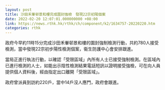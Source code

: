 ```yaml
---
layout: post
title: 沙田禾輋邨景和樓完成圍封強檢　發現22宗初陽個案
date: 2022-02-20 12:07:01.000000000 +08:00
link: https://news.rthk.hk/rthk/ch/component/k2/1634757-20220220.htm
categories: rthk
---
```


政府今早約11時15分完成沙田禾輋邨景和樓的圍封強制檢測行動，共約780人接受檢測，當中發現22宗初步陽性檢測個案，衞生防護中心會安排跟進。

當局正進行執法行動，以確認「受限區域」內所有人士已接受強制檢測。在區域內已進行檢測的人士，如能出示陰性檢測結果電話短訊以證明接受強檢，可在向人員提供個人資料後，經由指定出口離開「受限區域」。

政府曾派員到訪約220戶，當中14戶沒人應門，政府會跟進。
